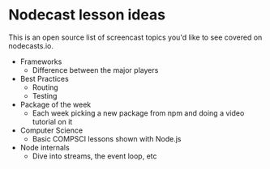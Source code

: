 # Nodecast lesson ideas

This is an open source list of screencast topics you'd like to see covered on nodecasts.io.

+ Frameworks
  + Difference between the major players
+ Best Practices
  + Routing
  + Testing
+ Package of the week
  + Each week picking a new package from npm and doing a video tutorial on it
+ Computer Science
  + Basic COMPSCI lessons shown with Node.js
+ Node internals
  + Dive into streams, the event loop, etc
